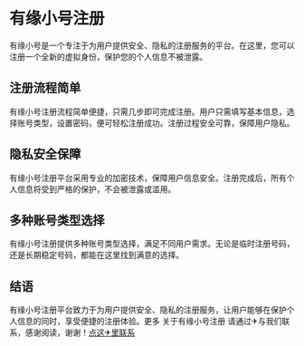 # 有缘小号注册

有缘小号是一个专注于为用户提供安全、隐私的注册服务的平台。在这里，您可以注册一个全新的虚拟身份，保护您的个人信息不被泄露。

## 注册流程简单

有缘小号注册流程简单便捷，只需几步即可完成注册。用户只需填写基本信息，选择账号类型，设置密码，便可轻松注册成功。注册过程安全可靠，保障用户隐私。

## 隐私安全保障

有缘小号注册平台采用专业的加密技术，保障用户信息安全。注册完成后，所有个人信息将受到严格的保护，不会被泄露或滥用。

## 多种账号类型选择

有缘小号注册提供多种账号类型选择，满足不同用户需求。无论是临时注册号码，还是长期稳定号码，都能在这里找到满意的选择。

## 结语

有缘小号注册平台致力于为用户提供安全、隐私的注册服务，让用户能够在保护个人信息的同时，享受便捷的注册体验。更多 关于有缘小号注册 请通过✈与我们联系，感谢阅读，谢谢！[点这✈里联系](https://gg.k02.cc)